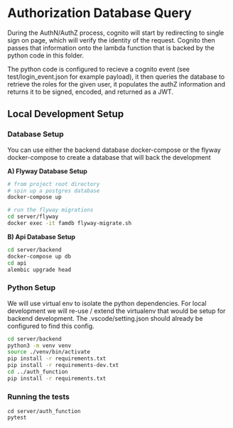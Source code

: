 # Authorization Database Query

During the AuthN/AuthZ process, cognito will start by redirecting to single
sign on page, which will verify the identity of the request.  Cognito then
passes that information onto the lambda function that is backed by the
python code in this folder.

The python code is configured to recieve a cognito event (see
test/login_event.json for example payload), it then queries the database to
retrieve the roles for the given user, it populates the authZ information
and returns it to be signed, encoded, and returned as a JWT.

## Local Development Setup

### Database Setup

You can use either the backend database docker-compose or the flyway
docker-compose to create a database that will back the development

**A) Flyway Database Setup**

``` bash
# from project root directory
# spin up a postgres database
docker-compose up

# run the flyway migrations
cd server/flyway
docker exec -it famdb flyway-migrate.sh
```

**B) Api Database Setup**

``` bash
cd server/backend
docker-compose up db
cd api
alembic upgrade head
```

### Python Setup

We will use virtual env to isolate the python dependencies.  For local
development we will re-use / extend the virtualenv that would be setup for
backend development.  The .vscode/setting.json should already be configured
to find this config.

``` bash
cd server/backend
python3 -m venv venv
source ./venv/bin/activate
pip install -r requirements.txt
pip install -r requirements-dev.txt
cd ../auth_function
pip install -r requirements.txt
```

### Running the tests

```
cd server/auth_function
pytest
```






